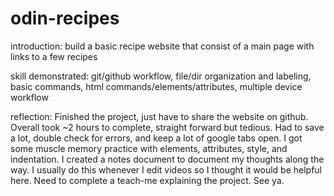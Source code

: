 # odin-recipes
introduction: build a basic recipe website that consist of a main page with links to a few recipes

skill demonstrated: git/github workflow, file/dir organization and labeling, basic commands, html commands/elements/attributes, multiple device workflow


reflection: Finished the project, just have to share the website on github. Overall took ~2 hours to complete, straight forward but tedious. Had to save a lot, double check for errors, and keep a lot of google tabs open. I got some muscle memory practice with elements, attributes, style, and indentation. I created a notes document to document my thoughts along the way. I usually do this whenever I edit videos so I thought it would be helpful here. Need to complete a teach-me explaining the project. See ya.
